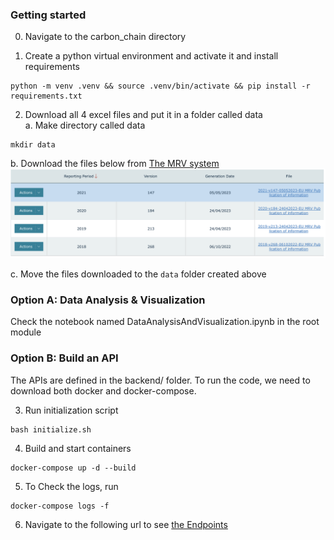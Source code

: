 ### Getting started

0. Navigate to the carbon_chain directory

1. Create a python virtual environment and activate it and install requirements

```
python -m venv .venv && source .venv/bin/activate && pip install -r requirements.txt
```

2. Download all 4 excel files and put it in a folder called data <br>
   a. Make directory called data

```
mkdir data
```

b. Download the files below from <a href="https://mrv.emsa.europa.eu/#public/emission-report">The MRV system</a>
![Alt Files to be downloaded](data_source.png 'Optional title')

c. Move the files downloaded to the `data` folder created above

### Option A: Data Analysis & Visualization

Check the notebook named DataAnalysisAndVisualization.ipynb in the root module

### Option B: Build an API

The APIs are defined in the backend/ folder. To run the code, we need to download both docker and docker-compose.

3. Run initialization script

```
bash initialize.sh
```

4. Build and start containers

```
docker-compose up -d --build
```

5. To Check the logs, run

```
docker-compose logs -f
```

6. Navigate to the following url to see <a href="http://localhost:8000/docs#/default">the Endpoints</a>
